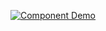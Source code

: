 [![Component Demo](https://static.streamlit.io/badges/streamlit_badge_black_white.svg)](https://inflow.streamlit.app/)
